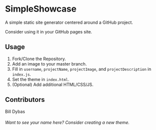 # SimpleShowcase

A simple static site generator centered around a GitHub project.

Consider using it in your GitHub pages site.

## Usage
1. Fork/Clone the Repository.
2. Add an image to your master branch.
3. Fill in `username`, `projectName`, `projectImage`, and `projectDescription` in `index.js`.
3. Set the theme in `index.html`.
4. (Optional) Add additional HTML/CSS/JS.

## Contributors
Bill Dybas

###### Want to see *your* name here? Consider creating a new theme.
